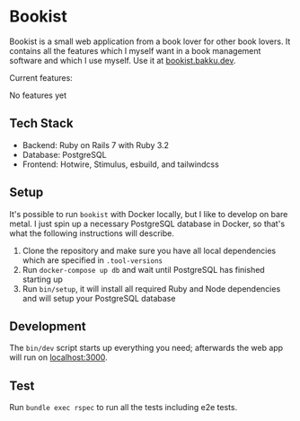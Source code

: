 # Bookist

Bookist is a small web application from a book lover for other book lovers. It contains all the features which
I myself want in a book management software and which I use myself. Use it at [bookist.bakku.dev](https://bookist.bakku.dev).

Current features:

No features yet

## Tech Stack

- Backend: Ruby on Rails 7 with Ruby 3.2
- Database: PostgreSQL
- Frontend: Hotwire, Stimulus, esbuild, and tailwindcss

## Setup

It's possible to run `bookist` with Docker locally, but I like to develop on bare metal. I just spin up a necessary
PostgreSQL database in Docker, so that's what the following instructions will describe.

1. Clone the repository and make sure you have all local dependencies which are specified in `.tool-versions`
2. Run `docker-compose up db` and wait until PostgreSQL has finished starting up
3. Run `bin/setup`, it will install all required Ruby and Node dependencies and will setup your PostgreSQL database

## Development

The `bin/dev` script starts up everything you need; afterwards the web app will run on
[localhost:3000](http://localhost:3000).

## Test

Run `bundle exec rspec` to run all the tests including e2e tests.